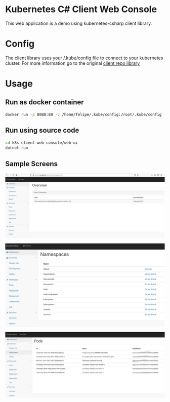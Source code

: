 # Kubernetes C# Client Web Console
This web application is a demo using kubernetes-csharp client library.

# Config

The client library uses your /.kube/config file to connect to your kubernetes cluster. For more information go to the original [client repo library](https://github.com/kubernetes-client/csharp)


# Usage

## Run as docker container

```sh
docker run -p 8080:80 -v /home/felipe/.kube/config:/root/.kube/config --name k8s-explorer felipecembranelli/k8s-tools:k8s-explorer
```

## Run using source code

```sh
cd k8s-client-web-console/web-ui
dotnet run
```

## Sample Screens
![alt tag](https://github.com/felipecembranelli/k8s-client-web-console/blob/master/main.JPG)

![alt tag](https://github.com/felipecembranelli/k8s-client-web-console/blob/master/namespaces.png)

![alt tag](https://github.com/felipecembranelli/k8s-client-web-console/blob/master/pods.JPG)
